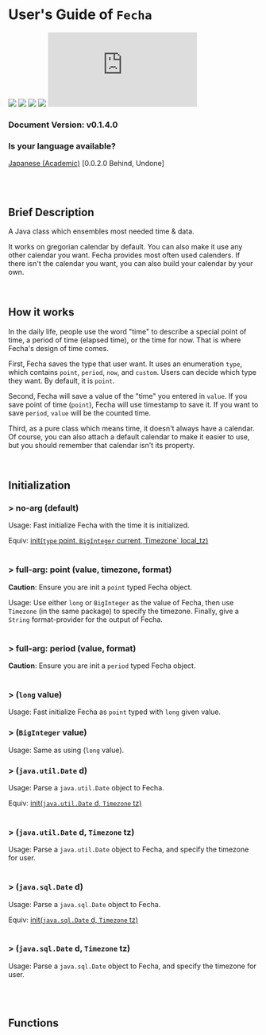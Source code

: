 User's Guide of `Fecha`
=======================================

![](https://img.shields.io/badge/status-under_development-eebbcb?logoColor=4c6473)
![](https://img.shields.io/github/issues-raw/OzelotVanilla/Jathon/bug:%20Fecha?color=c53d43&label=bug)
![](https://img.shields.io/github/issues-raw/OzelotVanilla/Jathon/warning:%20Fecha?color=f08300&label=warn)
![](https://img.shields.io/github/issues-raw/OzelotVanilla/Jathon/todo:%20Fecha?color=38a1db&label=todo)
![](https://img.shields.io/github/size/OzelotVanilla/Jathon/src/main/java/org/ceslang/jathon/time/Fecha.java?color=cee4ae&logoColor=4c6473)

### Document Version: v0.1.4.0

### Is your language available?

<a href="./Fecha-jpa.md">
Japanese (Academic)</a> [0.0.2.0 Behind, Undone]

<br /><br />

Brief Description
---------------------------------------

A Java class which ensembles most needed time & data.

It works on gregorian calendar by default. You can also make it use any other calendar you want. Fecha provides most
often used calenders. If there isn't the calendar you want, you can also build your calendar by your own.

<br />

How it works
---------------------------------------

In the daily life, people use the word "time" to describe a special point of time, a period of time (elapsed time), or
the time for now. That is where Fecha's design of time comes.

First, Fecha saves the type that user want. It uses an enumeration `type`, which contains `point`, `period`, `now`,
and `custom`. Users can decide which type they want. By default, it is `point`.

Second, Fecha will save a value of the "time" you entered in `value`. If you save point of time (`point`), Fecha will
use timestamp to save it. If you want to save `period`, `value` will be the counted time.

Third, as a pure class which means time, it doesn't always have a calendar. Of course, you can also attach a default
calendar to make it easier to use, but you should remember that calendar isn't its property.

<br />


Initialization
---------------------------------------

### \> no-arg (default)

Usage: Fast initialize Fecha with the time it is initialized.

Equiv: [init(`type` point, `BigInteger` current, Timezone` local_tz)](#-full-arg-point-value-timezone-format)
<br /><br />

### \> full-arg: point (value, timezone, format)

**Caution**: Ensure you are init a `point` typed Fecha object.

Usage: Use either `long` or `BigInteger` as the value of Fecha, then use `Timezone`
(in the same package) to specify the timezone. Finally, give a `String` format-provider for the output of Fecha.
<br /><br />

### \> full-arg: period (value, format)

**Caution**: Ensure you are init a `period` typed Fecha object.
<br /><br />

### \> (`long` value)

Usage: Fast initialize Fecha as `point` typed with `long` given value.

### \> (`BigInteger` value)

Usage: Same as using (`long` value).

### \> (`java.util.Date` d)

Usage: Parse a `java.util.Date` object to Fecha.

Equiv: [init(`java.util.Date` d, `Timezone` tz)](#-javautildate-d-timezone-tz)
<br /><br />

### \> (`java.util.Date` d, `Timezone` tz)

Usage: Parse a `java.util.Date` object to Fecha, and specify the timezone for user.
<br /><br />

### \> (`java.sql.Date` d)

Usage: Parse a `java.sql.Date` object to Fecha.

Equiv: [init(`java.sql.Date` d, `Timezone` tz)](#-javasqldate-d-timezone-tz)
<br /><br />

### \> (`java.sql.Date` d, `Timezone` tz)

Usage: Parse a `java.sql.Date` object to Fecha, and specify the timezone for user.
<br /><br />

<br />

Functions
---------------------------------------